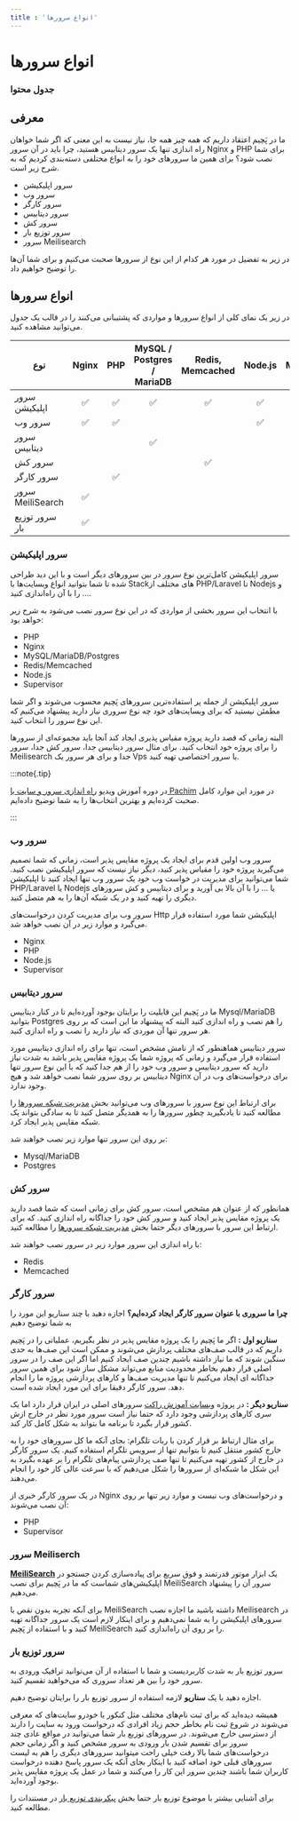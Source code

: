 ```yaml
---
title : 'انواع سرورها'
---
```


# انواع سرورها 

### جدول محتوا 

## معرفی 

ما در پَچیم اعتقاد داریم که همه چیز همه جا‌، نیاز نیست به این معنی که اگر شما خواهان راه اندازی تنها یک سرور دیتابیس هستید، چرا باید در آن سرور Nginx و PHP برای شما نصب شود؟ برای همین ما سرورهای خود را به انواع مختلفی دسته‌بندی کردیم که به شرح زیر است.

- سرور اپلیکیشن
- سرور وب
- سرور کارگر
- سرور دیتابیس
- سرور کش
- سرور توزیع بار
- سرور Meilisearch

در زیر به تفضیل در مورد هر کدام از این نوع از سرورها صحبت می‌کنیم و برای شما آن‌ها را توضیح خواهیم داد.

## انواع سرورها 
در زیر یک نمای کلی از انواع سرورها و مواردی که پشتیبانی می‌کنند را در قالب یک جدول می‌توانید مشاهده کنید.

<table>
    <thead>
        <tr>
            <th>نوع</th>
            <th>Nginx</th>
            <th>PHP</th>
            <th>MySQL / Postgres / MariaDB</th>
            <th>Redis, Memcached</th>
            <th>Node.js</th>
            <th>MeiliSearch</th>
        </tr>
    </thead>
    <tbody>
        <tr>
            <td scope="col">سرور اپلیکیشن</td>
            <td align="middle">✅</td>
            <td align="middle">✅</td>
            <td align="middle">✅</td>
            <td align="middle">✅</td>
            <td align="middle">✅</td>
            <td align="middle"></td>
        </tr>
        <tr>
            <td scope="col">سرور وب</td>
            <td align="middle">✅</td>
            <td align="middle">✅</td>
            <td align="middle"></td>
            <td align="middle"></td>
            <td align="middle">✅</td>
            <td align="middle"></td>
        </tr>
        <tr>
            <td scope="col">سرور دیتابیس</td>
            <td align="middle"></td>
            <td align="middle"></td>
            <td align="middle">✅</td>
            <td align="middle"></td>
            <td align="middle"></td>
            <td align="middle"></td>
        </tr>
        <tr>
            <td scope="col">سرور کش</td>
            <td align="middle"></td>
            <td align="middle"></td>
            <td align="middle"></td>
            <td align="middle">✅</td>
            <td align="middle"></td>
            <td align="middle"></td>
        </tr>
        <tr>
            <td scope="col">سرور کارگر</td>
            <td align="middle"></td>
            <td align="middle">✅</td>
            <td align="middle"></td>
            <td align="middle"></td>
            <td align="middle"></td>
            <td align="middle"></td>
        </tr>
        <tr>
            <td scope="col"> سرور MeiliSearch</td>
            <td align="middle">✅</td>
            <td align="middle"></td>
            <td align="middle"></td>
            <td align="middle"></td>
            <td align="middle"></td>
            <td align="middle">✅</td>
        </tr>
        <tr>
            <td scope="col">سرور توزیع بار</td>
            <td align="middle">✅</td>
            <td align="middle"></td>
            <td align="middle"></td>
            <td align="middle"></td>
            <td align="middle"></td>
            <td align="middle"></td>
        </tr>
    </tbody>
</table>

### سرور اپلیکیشن 

سرور اپلیکیشن کامل‌ترین نوع سرور در بین سرورهای دیگر است و با این دید طراحی شده تا شما بتوانید انواع وبسایت‌ها با Stackهای مختلف از PHP/Laravel تا Nodejs و ... را با آن راه‌اندازی کنید.

با انتخاب این سرور بخشی از مواردی که در این نوع سرور نصب می‌شود به شرح زیر خواهد بود:

- PHP
- Nginx
- MySQL/MariaDB/Postgres
- Redis/Memcached
- Node.js
- Supervisor

سرور اپلیکیشن از جمله پر استفاده‌ترین سرورهای پَچیم محسوب می‌شوند و اگر شما مطمئن نیستید که برای وبسایت‌های خود چه نوع سروری نیاز دارید پیشنهاد می‌کنیم که این نوع سرور را انتخاب کنید.

 البته زمانی که قصد دارید پروژه مقیاس پذیری ایجاد کند آنجا باید مجموعه‌ای از سرورها را برای پروژه خود انتخاب کنید. برای مثال سرور دیتابیس جدا، سرور کش جدا، سرور Meilisearch جدا و برای هر سرور یک Vps یا سرور اختصاصی تهیه کنید.

:::note{.tip}

در دوره آموزش ویدیو [راه اندازی سرور و سایت با Pachim](https://roocket.ir/series/server-managment-with-pachim) در مورد این موارد کامل صحبت کرده‌ایم و بهترین انتخاب‌ها را به شما توضیح داده‌ایم.


:::

### سرور وب 

سرور وب اولین قدم برای ایجاد یک پروژه مقایس پذیر است، زمانی که شما تصمیم می‌گیرید پروژه خود را مقیاس پذیر کنید، دیگر نیاز نیست که سرور اپلیکیشن نصب کنید. شما می‌توانید برای مدیریت در خواست وب خود یک سرور وب تنها ایجاد کنید تا اپلیکیشن PHP/Laravel یا Nodejs یا ... را با آن بالا بی آورید و برای دیتابیس و کش سرورهای دیگری را تهیه کنید و در یک شبکه آن‌ها را به هم متصل کنید.

سرور وب برای مدیریت کردن درخواست‌های Http اپلیکیشن شما مورد استفاده قرار می‌گیرد و موارد زیر در آن نصب خواهد شد.

- Nginx
- PHP
- Node.js
- Supervisor

### سرور دیتابیس

ما در پَچیم این قابلیت را برایتان بوجود آورده‌ایم تا در کنار دیتابیس Mysql/MariaDB بتوانید Postgres را هم نصب و راه اندازی کنید البته که پیشنهاد ما این است که بر روی هر سرور تنها آن موردی که نیاز دارید را نصب و راه اندازی کنید.

سرور دیتابیس هماهنطور که از نامش مشخص است، تنها برای راه اندازی دیتابیس مورد استفاده قرار می‌گیرد و زمانی که پروژه شما یک پروژه مقایس پذیر باشد به شدت نیاز دارید که سرور دیتابیس و سرور وب خود را از هم جدا کنید که با این نوع سرور تنها دیتابیس بر روی سرور شما نصب خواهد شد و هیچ Nginx برای درخواست‌های وب در آن وجود ندارد.

برای ارتباط این نوع سرور با سرورهای وب می‌توانید بخش [مدیریت شبکه سرورها](/servers/network) را مطالعه کنید تا یادبگیرید چطور سرورها را به همدیگر متصل کنید تا به سادگی بتواند یک شبکه مقایس پذیر ایجاد کرد.

بر روی این سرور تنها موارد زیر نصب خواهند شد:

- Mysql/MariaDB
- Postgres

### سرور کش

همانطور که از عنوان هم مشخص است، سرور کش برای زمانی است که شما قصد دارید یک پروژه مقایس پذیر ایجاد کنید و سرور کش خود را جداگانه راه اندازی کنید. که برای ارتباط این سرور با سرورهای دیگر حتما بخش [مدیریت شبکه سرورها](/servers/network) را مطالعه کنید.

با راه اندازی این سرور موارد زیر در سرور نصب خواهند شد:

- Redis
- Memcached

### سرور کارگر

**چرا ما سروری با عنوان سرور کارگر ایجاد کرده‌ایم؟** اجازه دهید با چند سناریو این مورد را به شما توضیح دهیم 

**سناریو اول :** اگر ما پَچیم را یک پروژه مقایس پذیر در نظر بگیریم، عملیاتی را در پَچیم داریم که در قالب صف‌های مختلف پردازش می‌شوند و ممکن است این صف‌ها به حدی سنگین شوند که ما نیاز داشته باشیم چندین صف ایجاد کنیم اما اگر این صف را در سرور اصلی قرار دهیم بخاطر محدودیت منابع می‌تواند مشکل ساز شود برای همین سرور جداگانه ای ایجاد می‌کنیم تا تنها مدیریت صف‌ها و کارهای پردازشی پروژه ما را انجام دهد. سرور کارگر دقیقا برای این مورد ایجاد شده است.

**سناریو دیگر :** در پروژه [وبسایت آموزش راکت](https://roocket.ir/) سرورهای اصلی در ایران قرار دارد اما یک سری کارهای پردازشی وجود دارد که حتما نیاز است سرور مورد نظر در خارج ازش کشور قرار بگیرد تا برنامه ما بتواند به شکل کامل کار کند. 

برای مثال ارتباط بر قرار کردن با ربات تلگرام: بجای آنکه ما کل سرورهای خود را به خارج کشور منتقل کنیم تا بتوانیم تنها از سرویس تلگرام استفاده کنیم. یک سرور کارگر در خارج از کشور تهیه می‌کنیم تا تنها صف پردازشی پیام‌های تلگرام را بر عهده بگیرد به این شکل ما شبکه‌ای از سرورها را شکل می‌دهیم که با سرعت عالی کار خود را انجام می‌دهند. 

در یک سرور کارگر خبری از Nginx و درخواست‌های وب نیست و موارد زیر تنها بر روی آن نصب می‌شوند:

- PHP
- Supervisor

### سرور Meiliserch

[**MeiliSearch**](https://www.meilisearch.com/) یک ابزار موتور قدرتمند و فوق سریع برای پیاده‌سازی کردن جستجو در اپلیکیشن‌های شماست که ما در پَچیم برای نصب MeiliSearch سرور آن را پیشنهاد می‌دهیم.

برای آنکه تجربه بدون نقص با MeiliSearch داشته باشید ما اجازه نصب Meilisearch در سرور‌های اپلیکیشن را به شما نمی‌دهیم و برای اینکار لازم است یک سرور جداگانه تهیه کنید و با استفاده از پَچیم MeiliSearch را بر روی آن راه‌اندازی کنید.

### سرور توزیع بار

سرور توزیع بار به شدت کاربردیست و شما با استفاده از آن می‌توانید ترافیک ورودی به سرور خود را بین هر تعداد سروری که می‌خواهید تقسیم کنید.

اجازه دهید با یک **سناریو** لازمه استفاده از سرور توزیع بار را برایتان توضیح دهیم.

همیشه دیده‌اید که برای ثبت نام‌های مختلف مثل کنکور یا خودرو سایت‌های که معرفی می‌شوند در شروع ثبت نام بخاطر حجم زیاد افرادی که درخواست ورود به سایت را دارند از دسترسی خارج می‌شوند. در سرورهای توزیع بار شما می‌توانید در مواقع عادی چند سرور برای تقسیم شدن بار ورودی به سرور مشخص کنید و اگر زمانی حجم درخواست‌های شما بالا رفت خیلی راحت میتوانید سرورهای دیگری را هم به لیست سرورهای قبلی خود اضافه کنید با اینکار بجای آنکه یک سرور پاسخ دهنده درخواست کاربران شما باشند چندین سرور این کار را می‌کنند و شما در عمل یک پروژه مقایس پذیر بوجود آورده‌اید.

برای آشنایی بیشتر با موضوع توزیع بار حتما بخش [پیکربندی توزیع بار](/servers/load-balancing) در مستندات را مطالعه کنید.
